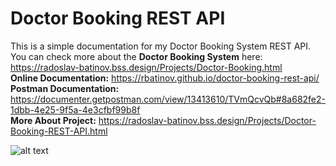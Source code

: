 # Doctor Booking REST API
This is a simple documentation for my Doctor Booking System REST API.  
You can check more about the **Doctor Booking System** here: https://radoslav-batinov.bss.design/Projects/Doctor-Booking.html  
**Online Documentation:** https://rbatinov.github.io/doctor-booking-rest-api/  
**Postman Documentation:** https://documenter.getpostman.com/view/13413610/TVmQcvQb#8a682fe2-1dbb-4e25-9f5a-4e3cfbf99b8f  
**More About Project:** https://radoslav-batinov.bss.design/Projects/Doctor-Booking-REST-API.html

![alt text](https://radoslav-batinov.bss.design/assets/img/Projects/Doctor-Booking-REST-API/Doctor-Booking-REST-API-Landing.jpg?h=e8dfdeb650b22cf28eb1b695457d4a11)
